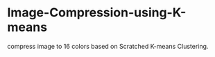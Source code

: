 # Image-Compression-using-K-means
compress image to 16 colors based on Scratched K-means Clustering. 

